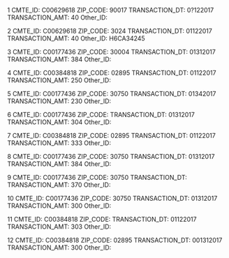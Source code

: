 1 
CMTE_ID: C00629618
ZIP_CODE: 90017
TRANSACTION_DT: 0?122017
TRANSACTION_AMT: 40
Other_ID: 

2 
CMTE_ID: C00629618
ZIP_CODE: 3024
TRANSACTION_DT: 01122017
TRANSACTION_AMT: 40
Other_ID: H6CA34245

3 
CMTE_ID: C00177436
ZIP_CODE: 30004
TRANSACTION_DT: 01312017
TRANSACTION_AMT: 384
Other_ID: 

4 
CMTE_ID: C00384818
ZIP_CODE: 02895
TRANSACTION_DT: 01122017
TRANSACTION_AMT: 250
Other_ID: 

5 
CMTE_ID: C00177436
ZIP_CODE: 30750
TRANSACTION_DT: 01342017
TRANSACTION_AMT: 230
Other_ID: 

6 
CMTE_ID: C00177436
ZIP_CODE: 
TRANSACTION_DT: 01312017
TRANSACTION_AMT: 304
Other_ID: 

7 
CMTE_ID: C00384818
ZIP_CODE: 02895
TRANSACTION_DT: 01122017
TRANSACTION_AMT: 333
Other_ID: 

8 
CMTE_ID: C00177436
ZIP_CODE: 30750
TRANSACTION_DT: 01312017
TRANSACTION_AMT: 384
Other_ID: 

9 
CMTE_ID: C00177436
ZIP_CODE: 30750
TRANSACTION_DT: 
TRANSACTION_AMT: 370
Other_ID: 

10 
CMTE_ID: C00177436
ZIP_CODE: 30750
TRANSACTION_DT: 01312017
TRANSACTION_AMT: 300
Other_ID: 

11 
CMTE_ID: C00384818
ZIP_CODE: 
TRANSACTION_DT: 01122017
TRANSACTION_AMT: 303
Other_ID: 

12 
CMTE_ID: C00384818
ZIP_CODE: 02895
TRANSACTION_DT: 001312017
TRANSACTION_AMT: 300
Other_ID: 

